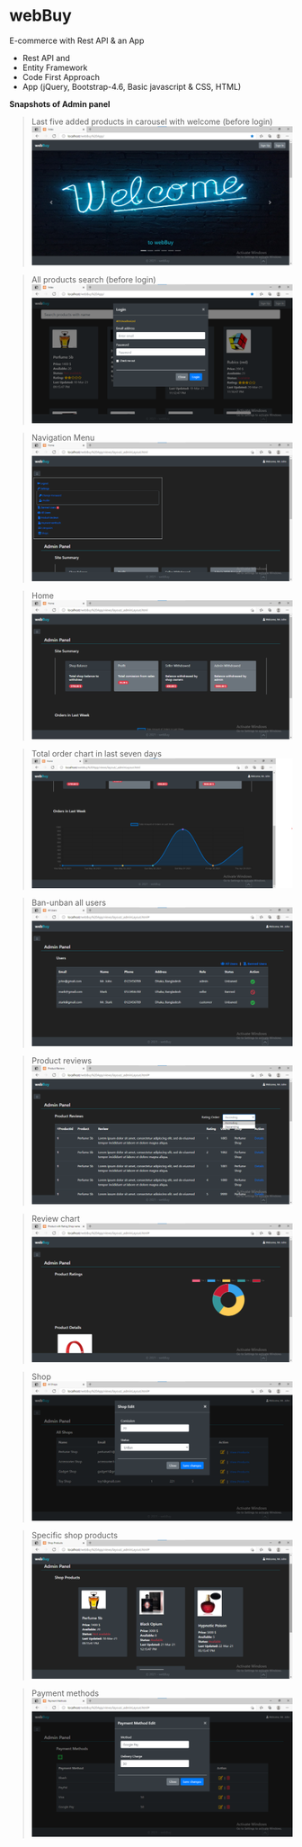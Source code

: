 # webBuy
E-commerce with Rest API & an App <br />
<ul>
<li>Rest API and</li>
<li>Entity Framework</li>
<li>Code First Approach</li>
<li>App (jQuery, Bootstrap-4.6, Basic javascript & CSS, HTML)</li>
</ul
  
__Snapshots of Admin panel__

> Last five added products in carousel with welcome (before login)
![Image](./project-images/last-5-added-products-with-welcome.png)

> All products search (before login)
![Image](./project-images/products-ajax-search.png)

> Navigation Menu
![Image](./project-images/navigation-menu.png)

> Home
![Image](./project-images/home.png)

> Total order chart in last seven days
![Image](./project-images/order-chart.png)

> Ban-unban all users
![Image](./project-images/ban-unban-users.png)

> Product reviews
![Image](./project-images/product-reviews.png)

> Review chart
![Image](./project-images/review-chart.png)

> Shop
![Image](./project-images/shop-edit.png)

> Specific shop products
![Image](./project-images/specific-shop-products.png)

> Payment methods
![Image](./project-images/payment-methods-crud.png)


